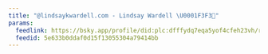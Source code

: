 ```yaml
---
title: "@lindsaykwardell.com - Lindsay Wardell \U0001F3F3️‍⚧️"
params:
  feedlink: https://bsky.app/profile/did:plc:dfffydq7eqa5yof4cfeh23vh/rss
  feedid: 5e633b0ddaf0d15f13055304a79414bb
---
```


